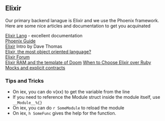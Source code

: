 ## Elixir
Our primary backend lanague is Elixir and we use the Phoenix framework.  Here are some nice articles and documentation to get you acquinated


[Elixir Lang](http://elixir-lang.org/getting-started/introduction.html) - excellent documentation     
[Phoenix Guide](http://www.phoenixframework.org/docs/overview)    
[Elixir](http://theprosegarden.com/part-1-of/) Intro by Dave Thomas    
[Elixir, the most object oriented language?](http://tech.noredink.com/post/142689001488/the-most-object-oriented-language)    
[Elixir Forum](http://elixirforum.com/)  
[Elixir RAM and the template of Doom](http://www.evanmiller.org/elixir-ram-and-the-template-of-doom.html)
[When to Choose Elixir over Ruby](https://www.amberbit.com/blog/2015/12/22/when-choose-elixir-over-ruby-for-2016-projects/)
[Mocks and explicit contracts](http://blog.plataformatec.com.br/2015/10/mocks-and-explicit-contracts/)

### Tips and Tricks

* On iex, you can do v(xx) to get the variable from the line
* If you need to reference the Module struct inside the module itself, use `__Module__%{}`
* On iex, you can do `r SomeModule` to reload the module
* On iex, `h SomeFunc` gives the help for the function.

